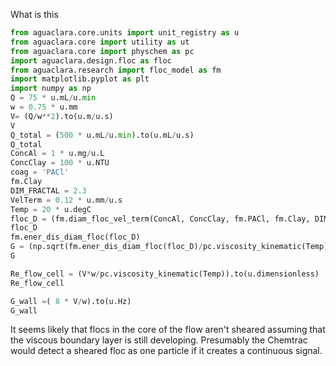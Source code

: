 What is this

```Python
from aguaclara.core.units import unit_registry as u
from aguaclara.core import utility as ut
from aguaclara.core import physchem as pc
import aguaclara.design.floc as floc
from aguaclara.research import floc_model as fm
import matplotlib.pyplot as plt
import numpy as np
Q = 75 * u.mL/u.min
w = 0.75 * u.mm
V= (Q/w**2).to(u.m/u.s)
V
Q_total = (500 * u.mL/u.min).to(u.mL/u.s)
Q_total
ConcAl = 1 * u.mg/u.L
ConcClay = 100 * u.NTU
coag = 'PACl'
fm.Clay
DIM_FRACTAL = 2.3
VelTerm = 0.12 * u.mm/u.s
Temp = 20 * u.degC
floc_D = (fm.diam_floc_vel_term(ConcAl, ConcClay, fm.PACl, fm.Clay, DIM_FRACTAL, VelTerm, Temp)).to(u.um)
floc_D
fm.ener_dis_diam_floc(floc_D)
G = (np.sqrt(fm.ener_dis_diam_floc(floc_D)/pc.viscosity_kinematic(Temp))).to(u.Hz)
G

Re_flow_cell = (V*w/pc.viscosity_kinematic(Temp)).to(u.dimensionless)
Re_flow_cell

G_wall =( 8 * V/w).to(u.Hz)
G_wall
```
It seems likely that flocs in the core of the flow aren't sheared assuming that the viscous boundary layer is still developing.
Presumably the Chemtrac would detect a sheared floc as one particle if it creates a continuous signal. 

